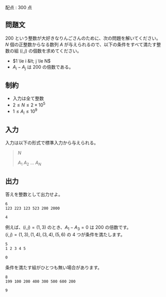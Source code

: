 配点 : $300$ 点

## 問題文

$200$ という整数が大好きなりんごさんのために、次の問題を解いてください。<br>
$N$ 個の正整数からなる数列 $A$ が与えられるので、以下の条件をすべて満たす整数の組 $(i,j)$ の個数を求めてください。

- $1 \le i &lt; j \le N$
- $A_i - A_j$ は $200$ の倍数である。

## 制約

- 入力は全て整数
- $2 \le N \le 2 \times 10^5$
- $1 \le A_i \le 10^9$

## 入力

入力は以下の形式で標準入力から与えられる。

> $N$
> 
> $A_1$ $A_2$ $\dots$ $A_N$

## 出力

答えを整数として出力せよ。

```input1
6
123 223 123 523 200 2000
```

```output1
4
```

例えば、$(i, j) = (1, 3)$ のとき、$A_1 - A_3 = 0$ は $200$ の倍数です。<br>
$(i,j)=(1,3),(1,4),(3,4),(5,6)$ の $4$ つが条件を満たします。  

```input2
5
1 2 3 4 5
```

```output2
0
```

条件を満たす組がひとつも無い場合があります。

```input3
8
199 100 200 400 300 500 600 200
```

```output3
9
```